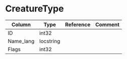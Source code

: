 # CreatureType

| Column | Type | Reference | Comment |
|--------|------|-----------|---------|
|ID|int32|||
|Name_lang|locstring|||
|Flags|int32|||
